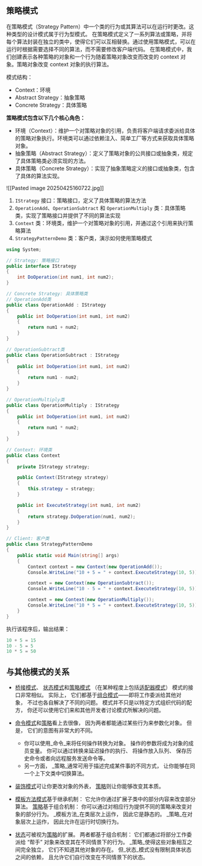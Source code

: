 ## 策略模式
在策略模式（Strategy Pattern）中一个类的行为或其算法可以在运行时更改。这种类型的设计模式属于行为型模式。
在策略模式定义了一系列算法或策略，并将每个算法封装在独立的类中，使得它们可以互相替换。通过使用策略模式，可以在运行时根据需要选择不同的算法，而不需要修改客户端代码。
在策略模式中，我们创建表示各种策略的对象和一个行为随着策略对象改变而改变的 context 对象。策略对象改变 context 对象的执行算法。

模式结构：
- Context：环境
- Abstract Strategy：抽象策略
- Concrete Strategy：具体策略

**策略模式包含以下几个核心角色：**
- 环境（Context）：维护一个对策略对象的引用，负责将客户端请求委派给具体的策略对象执行。环境类可以通过依赖注入、简单工厂等方式来获取具体策略对象。
- 抽象策略（Abstract Strategy）：定义了策略对象的公共接口或抽象类，规定了具体策略类必须实现的方法。
- 具体策略（Concrete Strategy）：实现了抽象策略定义的接口或抽象类，包含了具体的算法实现。

![[Pasted image 20250425160722.jpg]]

1. `IStrategy` 接口：策略接口，定义了具体策略的算法方法
2. `OperationAdd`、`OperationSubtract` 和 `OperationMultiply` 类：具体策略类，实现了策略接口并提供了不同的算法实现
3. `Context` 类：环境类，维护一个对策略对象的引用，并通过这个引用来执行策略算法
4. `StrategyPatternDemo` 类：客户类，演示如何使用策略模式

```cs
using System;

// Strategy: 策略接口
public interface IStrategy
{
    int DoOperation(int num1, int num2);
}

// Concrete Strategy: 具体策略类
// OperationAdd类
public class OperationAdd : IStrategy
{
    public int DoOperation(int num1, int num2)
    {
        return num1 + num2;
    }
}

// OperationSubtract类
public class OperationSubtract : IStrategy
{
    public int DoOperation(int num1, int num2)
    {
        return num1 - num2;
    }
}

// OperationMultiply类
public class OperationMultiply : IStrategy
{
    public int DoOperation(int num1, int num2)
    {
        return num1 * num2;
    }
}

// Context: 环境类
public class Context
{
    private IStrategy strategy;

    public Context(IStrategy strategy)
    {
        this.strategy = strategy;
    }

    public int ExecuteStrategy(int num1, int num2)
    {
        return strategy.DoOperation(num1, num2);
    }
}

// Client: 客户类
public class StrategyPatternDemo
{
    public static void Main(string[] args)
    {
        Context context = new Context(new OperationAdd());
        Console.WriteLine("10 + 5 = " + context.ExecuteStrategy(10, 5));

        context = new Context(new OperationSubtract());
        Console.WriteLine("10 - 5 = " + context.ExecuteStrategy(10, 5));

        context = new Context(new OperationMultiply());
        Console.WriteLine("10 * 5 = " + context.ExecuteStrategy(10, 5));
    }
}
```

执行该程序后，输出结果：
```cs
10 + 5 = 15
10 - 5 = 5
10 * 5 = 50
```

## 与其他模式的关系
- [桥接模式](https://refactoringguru.cn/design-patterns/bridge)、 [状态模式](https://refactoringguru.cn/design-patterns/state)和[策略模式](https://refactoringguru.cn/design-patterns/strategy) （在某种程度上包括[适配器模式](https://refactoringguru.cn/design-patterns/adapter)） 模式的接口非常相似。 实际上， 它们都基于[组合模式](https://refactoringguru.cn/design-patterns/composite)——即将工作委派给其他对象， 不过也各自解决了不同的问题。 模式并不只是以特定方式组织代码的配方， 你还可以使用它们来和其他开发者讨论模式所解决的问题。
    
- [命令模式](https://refactoringguru.cn/design-patterns/command)和[策略](https://refactoringguru.cn/design-patterns/strategy)看上去很像， 因为两者都能通过某些行为来参数化对象。 但是， 它们的意图有非常大的不同。
    - 你可以使用_命令_来将任何操作转换为对象。 操作的参数将成为对象的成员变量。 你可以通过转换来延迟操作的执行、 将操作放入队列、 保存历史命令或者向远程服务发送命令等。
    - 另一方面， _策略_通常可用于描述完成某件事的不同方式， 让你能够在同一个上下文类中切换算法。
        
- [装饰模式](https://refactoringguru.cn/design-patterns/decorator)可让你更改对象的外表， [策略](https://refactoringguru.cn/design-patterns/strategy)则让你能够改变其本质。
    
- [模板方法模式](https://refactoringguru.cn/design-patterns/template-method)基于继承机制： 它允许你通过扩展子类中的部分内容来改变部分算法。 [策略](https://refactoringguru.cn/design-patterns/strategy)基于组合机制： 你可以通过对相应行为提供不同的策略来改变对象的部分行为。 _模板方法_在类层次上运作， 因此它是静态的。 _策略_在对象层次上运作， 因此允许在运行时切换行为。
    
- [状态](https://refactoringguru.cn/design-patterns/state)可被视为[策略](https://refactoringguru.cn/design-patterns/strategy)的扩展。 两者都基于组合机制： 它们都通过将部分工作委派给 “帮手” 对象来改变其在不同情景下的行为。 _策略_使得这些对象相互之间完全独立， 它们不知道其他对象的存在。 但_状态_模式没有限制具体状态之间的依赖， 且允许它们自行改变在不同情景下的状态。
